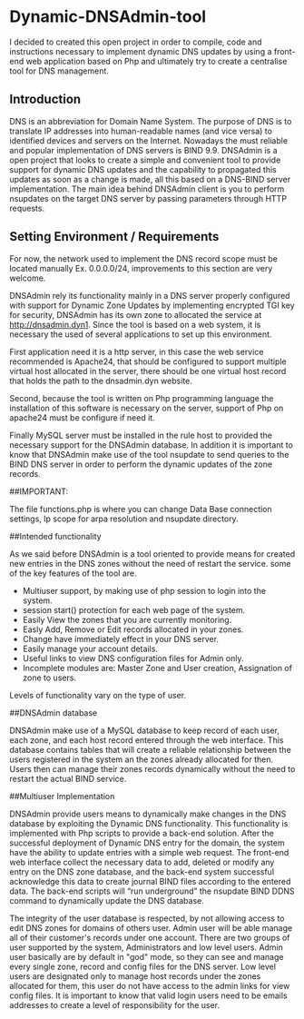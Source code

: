 # Dynamic-DNSAdmin-tool

I decided to created this open project in order to compile, code and instructions necessary to implement dynamic DNS updates by using a front-end web application based on Php and ultimately try to create a centralise tool for DNS management.

## Introduction 

DNS is an abbreviation for Domain Name System. The purpose of DNS is to translate IP addresses  into human-readable names (and vice versa) to identified devices and servers on the Internet. Nowadays the must reliable and popular implementation of DNS servers is BIND 9.9. DNSAdmin is a open project that looks to create a simple and convenient tool to provide support for dynamic DNS updates and the capability to propagated this updates as soon as a change is made, all this based on a DNS-BIND server implementation. The main idea behind DNSAdmin client is  you to perform nsupdates on the target DNS server by passing parameters through HTTP requests.

## Setting Environment / Requirements

For now, the network used to implement the DNS record scope must be located manually Ex. 0.0.0.0/24, improvements to this section are very welcome. 

DNSAdmin rely its functionality mainly in a DNS server properly configured with support for Dynamic Zone Updates by implementing encrypted TGI key for security, DNSAdmin has its own zone to allocated the service at http://dnsadmin.dyn1. Since the tool is based on a web system, it is necessary the used of several applications to set up this environment. 

First application need it is a http server, in this case the web service recommended is Apache24, that should be configured to support multiple virtual host allocated in the server, there should be one virtual host record that holds the path to the dnsadmin.dyn website. 

Second, because the tool is written on Php programming language the installation of this software is necessary on the server, support of Php on apache24 must be configure if need it. 

Finally MySQL server must be installed in the rule host to provided the necessary support for the DNSAdmin database. In addition it is important to know that DNSAdmin make use of the tool nsupdate to send queries to the BIND DNS server in order to perform the dynamic updates of the zone records.

##IMPORTANT:

The file functions.php is where you can change Data Base connection settings, Ip scope for arpa resolution and nsupdate directory.

##Intended functionality

As we said before DNSAdmin is a tool oriented to provide means for created new entries in the DNS zones without the need of restart the service. some of the key features of the tool are.
 
* Multiuser support, by making use of php session to login into the system.
* session start() protection for each web page of the system.
* Easily View the zones that you are currently monitoring.
* Easly Add, Remove or Edit records allocated in your zones.
* Change have immediately effect in your DNS server.
* Easily manage your account details.
* Useful links to view DNS configuration files for Admin only.
* Incomplete modules are:  Master Zone and User creation, Assignation of zone to users.

Levels of functionality vary on the type of user.

##DNSAdmin database

DNSAdmin make use of a MySQL database to keep record of each user, each zone, and each host record entered through the web interface. This database contains tables that will create a reliable relationship between the users registered in the system an the zones already allocated for then. Users then can manage their zones records dynamically without the need to restart the actual BIND service.

##Multiuser Implementation

DNSAdmin provide users means to dynamically make changes in the DNS database by exploiting the Dynamic DNS functionality. This functionality is implemented with Php scripts to provide a back-end solution. After the successful deployment of Dynamic DNS entry for the domain, the system have the ability to update entries with a simple web request. The front-end web interface collect the necessary data to add, deleted or modify any entry on the DNS zone database, and the back-end system successful acknowledge this data to create journal BIND files according to the entered data. The back-end scripts will “run underground” the nsupdate BIND DDNS command to dynamically update the DNS database.
  
The integrity of the user database is respected, by not allowing access to edit DNS zones for domains of others user. Admin user will be able manage all of their customer's records under one account. There are two groups of user supported by the system, Administrators and low level users. Admin user basically are by default in "god" mode, so they can see and manage every single zone, record and config files for the DNS server. Low level users are designated only to manage host records under the zones allocated for them, this user do not have access to the admin links for view config files. It is important to know that valid login users need to be emails addresses to create a level of responsibility for the user.
